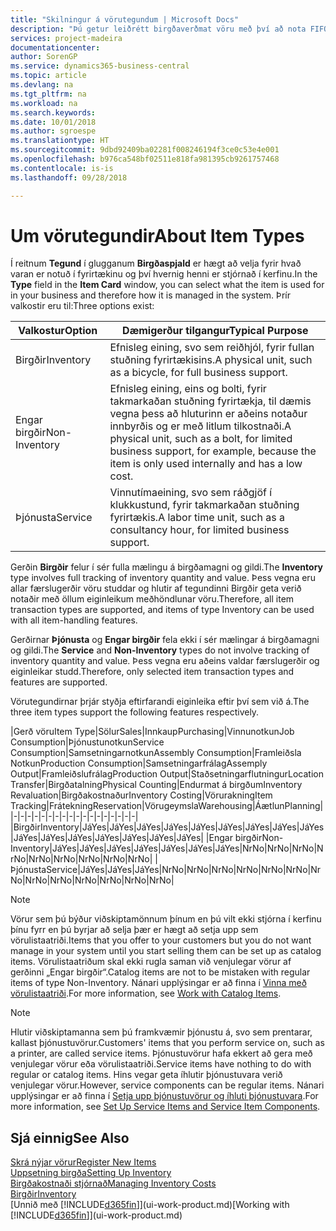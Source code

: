 ```yaml
---
title: "Skilningur á vörutegundum | Microsoft Docs"
description: "Þú getur leiðrétt birgðaverðmat vöru með því að nota FIFO eða Meðalkostnaðaraðferð, til dæmis þegar vöruverð breytist ekki vegna viðskiptalegra ástæðna, heldur einhvers annars."
services: project-madeira
documentationcenter: 
author: SorenGP
ms.service: dynamics365-business-central
ms.topic: article
ms.devlang: na
ms.tgt_pltfrm: na
ms.workload: na
ms.search.keywords: 
ms.date: 10/01/2018
ms.author: sgroespe
ms.translationtype: HT
ms.sourcegitcommit: 9dbd92409ba02281f008246194f3ce0c53e4e001
ms.openlocfilehash: b976ca548bf02511e818fa981395cb9261757468
ms.contentlocale: is-is
ms.lasthandoff: 09/28/2018

---
```

# <a name="about-item-types"></a><span data-ttu-id="35e8b-103">Um vörutegundir</span><span class="sxs-lookup"><span data-stu-id="35e8b-103">About Item Types</span></span>
<span data-ttu-id="35e8b-104">Í reitnum **Tegund** í glugganum **Birgðaspjald** er hægt að velja fyrir hvað varan er notuð í fyrirtækinu og því hvernig henni er stjórnað í kerfinu.</span><span class="sxs-lookup"><span data-stu-id="35e8b-104">In the **Type** field in the **Item Card** window, you can select what the item is used for in your business and therefore how it is managed in the system.</span></span> <span data-ttu-id="35e8b-105">Þrír valkostir eru til:</span><span class="sxs-lookup"><span data-stu-id="35e8b-105">Three options exist:</span></span>

|<span data-ttu-id="35e8b-106">Valkostur</span><span class="sxs-lookup"><span data-stu-id="35e8b-106">Option</span></span>|<span data-ttu-id="35e8b-107">Dæmigerður tilgangur</span><span class="sxs-lookup"><span data-stu-id="35e8b-107">Typical Purpose</span></span>|
|------|-----------|
|<span data-ttu-id="35e8b-108">Birgðir</span><span class="sxs-lookup"><span data-stu-id="35e8b-108">Inventory</span></span>|<span data-ttu-id="35e8b-109">Efnisleg eining, svo sem reiðhjól, fyrir fullan stuðning fyrirtækisins.</span><span class="sxs-lookup"><span data-stu-id="35e8b-109">A physical unit, such as a bicycle, for full business support.</span></span>|
|<span data-ttu-id="35e8b-110">Engar birgðir</span><span class="sxs-lookup"><span data-stu-id="35e8b-110">Non-Inventory</span></span>|<span data-ttu-id="35e8b-111">Efnisleg eining, eins og bolti, fyrir takmarkaðan stuðning fyrirtækja, til dæmis vegna þess að hluturinn er aðeins notaður innbyrðis og er með litlum tilkostnaði.</span><span class="sxs-lookup"><span data-stu-id="35e8b-111">A physical unit, such as a bolt, for limited business support, for example, because the item is only used internally and has a low cost.</span></span>|
|<span data-ttu-id="35e8b-112">Þjónusta</span><span class="sxs-lookup"><span data-stu-id="35e8b-112">Service</span></span>|<span data-ttu-id="35e8b-113">Vinnutímaeining, svo sem ráðgjöf í klukkustund, fyrir takmarkaðan stuðning fyrirtækis.</span><span class="sxs-lookup"><span data-stu-id="35e8b-113">A labor time unit, such as a consultancy hour, for limited business support.</span></span>|

<span data-ttu-id="35e8b-114">Gerðin **Birgðir** felur í sér fulla mælingu á birgðamagni og gildi.</span><span class="sxs-lookup"><span data-stu-id="35e8b-114">The **Inventory** type involves full tracking of inventory quantity and value.</span></span> <span data-ttu-id="35e8b-115">Þess vegna eru allar færslugerðir vöru studdar og hlutir af tegundinni Birgðir geta verið notaðir með öllum eiginleikum meðhöndlunar vöru.</span><span class="sxs-lookup"><span data-stu-id="35e8b-115">Therefore, all item transaction types are supported, and items of type Inventory can be used with all item-handling features.</span></span>

<span data-ttu-id="35e8b-116">Gerðirnar **Þjónusta** og **Engar birgðir** fela ekki í sér mælingar á birgðamagni og gildi.</span><span class="sxs-lookup"><span data-stu-id="35e8b-116">The **Service** and **Non-Inventory** types do not involve tracking of inventory quantity and value.</span></span> <span data-ttu-id="35e8b-117">Þess vegna eru aðeins valdar færslugerðir og eiginleikar studd.</span><span class="sxs-lookup"><span data-stu-id="35e8b-117">Therefore, only selected item transaction types and features are supported.</span></span>

<span data-ttu-id="35e8b-118">Vörutegundirnar þrjár styðja eftirfarandi eiginleika eftir því sem við á.</span><span class="sxs-lookup"><span data-stu-id="35e8b-118">The three item types support the following features respectively.</span></span>

|<span data-ttu-id="35e8b-119">Gerð vöru</span><span class="sxs-lookup"><span data-stu-id="35e8b-119">Item Type</span></span>|<span data-ttu-id="35e8b-120">Sölur</span><span class="sxs-lookup"><span data-stu-id="35e8b-120">Sales</span></span>|<span data-ttu-id="35e8b-121">Innkaup</span><span class="sxs-lookup"><span data-stu-id="35e8b-121">Purchasing</span></span>|<span data-ttu-id="35e8b-122">Vinnunotkun</span><span class="sxs-lookup"><span data-stu-id="35e8b-122">Job Consumption</span></span>|<span data-ttu-id="35e8b-123">Þjónustunotkun</span><span class="sxs-lookup"><span data-stu-id="35e8b-123">Service Consumption</span></span>|<span data-ttu-id="35e8b-124">Samsetningarnotkun</span><span class="sxs-lookup"><span data-stu-id="35e8b-124">Assembly Consumption</span></span>|<span data-ttu-id="35e8b-125">Framleiðsla Notkun</span><span class="sxs-lookup"><span data-stu-id="35e8b-125">Production Consumption</span></span>|<span data-ttu-id="35e8b-126">Samsetningarfrálag</span><span class="sxs-lookup"><span data-stu-id="35e8b-126">Assemply Output</span></span>|<span data-ttu-id="35e8b-127">Framleiðslufrálag</span><span class="sxs-lookup"><span data-stu-id="35e8b-127">Production Output</span></span>|<span data-ttu-id="35e8b-128">Staðsetningarflutningur</span><span class="sxs-lookup"><span data-stu-id="35e8b-128">Location Transfer</span></span>|<span data-ttu-id="35e8b-129">Birgðatalning</span><span class="sxs-lookup"><span data-stu-id="35e8b-129">Physical Counting</span></span>|<span data-ttu-id="35e8b-130">Endurmat á birgðum</span><span class="sxs-lookup"><span data-stu-id="35e8b-130">Inventory Revaluation</span></span>|<span data-ttu-id="35e8b-131">Birgðakostnaður</span><span class="sxs-lookup"><span data-stu-id="35e8b-131">Inventory Costing</span></span>|<span data-ttu-id="35e8b-132">Vörurakning</span><span class="sxs-lookup"><span data-stu-id="35e8b-132">Item Tracking</span></span>|<span data-ttu-id="35e8b-133">Frátekning</span><span class="sxs-lookup"><span data-stu-id="35e8b-133">Reservation</span></span>|<span data-ttu-id="35e8b-134">Vörugeymsla</span><span class="sxs-lookup"><span data-stu-id="35e8b-134">Warehousing</span></span>|<span data-ttu-id="35e8b-135">Áætlun</span><span class="sxs-lookup"><span data-stu-id="35e8b-135">Planning</span></span>|
|-|-|-|-|-|-|-|-|-|-|-|-|-|-|-|-|-|-|
|<span data-ttu-id="35e8b-136">Birgðir</span><span class="sxs-lookup"><span data-stu-id="35e8b-136">Inventory</span></span>|<span data-ttu-id="35e8b-137">Já</span><span class="sxs-lookup"><span data-stu-id="35e8b-137">Yes</span></span>|<span data-ttu-id="35e8b-138">Já</span><span class="sxs-lookup"><span data-stu-id="35e8b-138">Yes</span></span>|<span data-ttu-id="35e8b-139">Já</span><span class="sxs-lookup"><span data-stu-id="35e8b-139">Yes</span></span>|<span data-ttu-id="35e8b-140">Já</span><span class="sxs-lookup"><span data-stu-id="35e8b-140">Yes</span></span>|<span data-ttu-id="35e8b-141">Já</span><span class="sxs-lookup"><span data-stu-id="35e8b-141">Yes</span></span>|<span data-ttu-id="35e8b-142">Já</span><span class="sxs-lookup"><span data-stu-id="35e8b-142">Yes</span></span>|<span data-ttu-id="35e8b-143">Já</span><span class="sxs-lookup"><span data-stu-id="35e8b-143">Yes</span></span>|<span data-ttu-id="35e8b-144">Já</span><span class="sxs-lookup"><span data-stu-id="35e8b-144">Yes</span></span>|<span data-ttu-id="35e8b-145">Já</span><span class="sxs-lookup"><span data-stu-id="35e8b-145">Yes</span></span>|<span data-ttu-id="35e8b-146">Já</span><span class="sxs-lookup"><span data-stu-id="35e8b-146">Yes</span></span>|<span data-ttu-id="35e8b-147">Já</span><span class="sxs-lookup"><span data-stu-id="35e8b-147">Yes</span></span>|<span data-ttu-id="35e8b-148">Já</span><span class="sxs-lookup"><span data-stu-id="35e8b-148">Yes</span></span>|<span data-ttu-id="35e8b-149">Já</span><span class="sxs-lookup"><span data-stu-id="35e8b-149">Yes</span></span>|<span data-ttu-id="35e8b-150">Já</span><span class="sxs-lookup"><span data-stu-id="35e8b-150">Yes</span></span>|<span data-ttu-id="35e8b-151">Já</span><span class="sxs-lookup"><span data-stu-id="35e8b-151">Yes</span></span>|<span data-ttu-id="35e8b-152">Já</span><span class="sxs-lookup"><span data-stu-id="35e8b-152">Yes</span></span>|
|<span data-ttu-id="35e8b-153">Engar birgðir</span><span class="sxs-lookup"><span data-stu-id="35e8b-153">Non-Inventory</span></span>|<span data-ttu-id="35e8b-154">Já</span><span class="sxs-lookup"><span data-stu-id="35e8b-154">Yes</span></span>|<span data-ttu-id="35e8b-155">Já</span><span class="sxs-lookup"><span data-stu-id="35e8b-155">Yes</span></span>|<span data-ttu-id="35e8b-156">Já</span><span class="sxs-lookup"><span data-stu-id="35e8b-156">Yes</span></span>|<span data-ttu-id="35e8b-157">Já</span><span class="sxs-lookup"><span data-stu-id="35e8b-157">Yes</span></span>|<span data-ttu-id="35e8b-158">Já</span><span class="sxs-lookup"><span data-stu-id="35e8b-158">Yes</span></span>|<span data-ttu-id="35e8b-159">Já</span><span class="sxs-lookup"><span data-stu-id="35e8b-159">Yes</span></span>|<span data-ttu-id="35e8b-160">Já</span><span class="sxs-lookup"><span data-stu-id="35e8b-160">Yes</span></span>|<span data-ttu-id="35e8b-161">Nr</span><span class="sxs-lookup"><span data-stu-id="35e8b-161">No</span></span>|<span data-ttu-id="35e8b-162">Nr</span><span class="sxs-lookup"><span data-stu-id="35e8b-162">No</span></span>|<span data-ttu-id="35e8b-163">Nr</span><span class="sxs-lookup"><span data-stu-id="35e8b-163">No</span></span>|<span data-ttu-id="35e8b-164">Nr</span><span class="sxs-lookup"><span data-stu-id="35e8b-164">No</span></span>|<span data-ttu-id="35e8b-165">Nr</span><span class="sxs-lookup"><span data-stu-id="35e8b-165">No</span></span>|<span data-ttu-id="35e8b-166">Nr</span><span class="sxs-lookup"><span data-stu-id="35e8b-166">No</span></span>|<span data-ttu-id="35e8b-167">Nr</span><span class="sxs-lookup"><span data-stu-id="35e8b-167">No</span></span>|<span data-ttu-id="35e8b-168">Nr</span><span class="sxs-lookup"><span data-stu-id="35e8b-168">No</span></span>|<span data-ttu-id="35e8b-169">Nr</span><span class="sxs-lookup"><span data-stu-id="35e8b-169">No</span></span>|
|<span data-ttu-id="35e8b-170">Þjónusta</span><span class="sxs-lookup"><span data-stu-id="35e8b-170">Service</span></span>|<span data-ttu-id="35e8b-171">Já</span><span class="sxs-lookup"><span data-stu-id="35e8b-171">Yes</span></span>|<span data-ttu-id="35e8b-172">Já</span><span class="sxs-lookup"><span data-stu-id="35e8b-172">Yes</span></span>|<span data-ttu-id="35e8b-173">Já</span><span class="sxs-lookup"><span data-stu-id="35e8b-173">Yes</span></span>|<span data-ttu-id="35e8b-174">Nr</span><span class="sxs-lookup"><span data-stu-id="35e8b-174">No</span></span>|<span data-ttu-id="35e8b-175">Nr</span><span class="sxs-lookup"><span data-stu-id="35e8b-175">No</span></span>|<span data-ttu-id="35e8b-176">Nr</span><span class="sxs-lookup"><span data-stu-id="35e8b-176">No</span></span>|<span data-ttu-id="35e8b-177">Nr</span><span class="sxs-lookup"><span data-stu-id="35e8b-177">No</span></span>|<span data-ttu-id="35e8b-178">Nr</span><span class="sxs-lookup"><span data-stu-id="35e8b-178">No</span></span>|<span data-ttu-id="35e8b-179">Nr</span><span class="sxs-lookup"><span data-stu-id="35e8b-179">No</span></span>|<span data-ttu-id="35e8b-180">Nr</span><span class="sxs-lookup"><span data-stu-id="35e8b-180">No</span></span>|<span data-ttu-id="35e8b-181">Nr</span><span class="sxs-lookup"><span data-stu-id="35e8b-181">No</span></span>|<span data-ttu-id="35e8b-182">Nr</span><span class="sxs-lookup"><span data-stu-id="35e8b-182">No</span></span>|<span data-ttu-id="35e8b-183">Nr</span><span class="sxs-lookup"><span data-stu-id="35e8b-183">No</span></span>|<span data-ttu-id="35e8b-184">Nr</span><span class="sxs-lookup"><span data-stu-id="35e8b-184">No</span></span>|<span data-ttu-id="35e8b-185">Nr</span><span class="sxs-lookup"><span data-stu-id="35e8b-185">No</span></span>|<span data-ttu-id="35e8b-186">Nr</span><span class="sxs-lookup"><span data-stu-id="35e8b-186">No</span></span>|

> [!NOTE]
> <span data-ttu-id="35e8b-187">Vörur sem þú býður viðskiptamönnum þínum en þú vilt ekki stjórna í kerfinu þínu fyrr en þú byrjar að selja þær er hægt að setja upp sem vörulistaatriði.</span><span class="sxs-lookup"><span data-stu-id="35e8b-187">Items that you offer to your customers but you do not want manage in your system until you start selling them can be set up as catalog items.</span></span> <span data-ttu-id="35e8b-188">Vörulistaatriðum skal ekki rugla saman við venjulegar vörur af gerðinni „Engar birgðir“.</span><span class="sxs-lookup"><span data-stu-id="35e8b-188">Catalog items are not to be mistaken with regular items of type Non-Inventory.</span></span> <span data-ttu-id="35e8b-189">Nánari upplýsingar er að finna í [Vinna með vörulistaatriði](inventory-how-work-nonstock-items.md).</span><span class="sxs-lookup"><span data-stu-id="35e8b-189">For more information, see [Work with Catalog Items](inventory-how-work-nonstock-items.md).</span></span>

> [!NOTE]
> <span data-ttu-id="35e8b-190">Hlutir viðskiptamanna sem þú framkvæmir þjónustu á, svo sem prentarar, kallast þjónustuvörur.</span><span class="sxs-lookup"><span data-stu-id="35e8b-190">Customers' items that you perform service on, such as a printer, are called service items.</span></span> <span data-ttu-id="35e8b-191">Þjónustuvörur hafa ekkert að gera með venjulegar vörur eða vörulistaatriði.</span><span class="sxs-lookup"><span data-stu-id="35e8b-191">Service items have nothing to do with regular or catalog items.</span></span> <span data-ttu-id="35e8b-192">Hins vegar geta íhlutir þjónustuvara verið venjulegar vörur.</span><span class="sxs-lookup"><span data-stu-id="35e8b-192">However, service components can be regular items.</span></span> <span data-ttu-id="35e8b-193">Nánari upplýsingar er að finna í [Setja upp þjónustuvörur og íhluti þjónustuvara](service-how-setup-service-items.md).</span><span class="sxs-lookup"><span data-stu-id="35e8b-193">For more information, see [Set Up Service Items and Service Item Components](service-how-setup-service-items.md).</span></span>

## <a name="see-also"></a><span data-ttu-id="35e8b-194">Sjá einnig</span><span class="sxs-lookup"><span data-stu-id="35e8b-194">See Also</span></span>
[<span data-ttu-id="35e8b-195">Skrá nýjar vörur</span><span class="sxs-lookup"><span data-stu-id="35e8b-195">Register New Items</span></span>](inventory-how-register-new-items.md)  
[<span data-ttu-id="35e8b-196">Uppsetning birgða</span><span class="sxs-lookup"><span data-stu-id="35e8b-196">Setting Up Inventory</span></span>](inventory-setup-inventory.md)  
[<span data-ttu-id="35e8b-197">Birgðakostnaði stjórnað</span><span class="sxs-lookup"><span data-stu-id="35e8b-197">Managing Inventory Costs</span></span>](finance-manage-inventory-costs.md)  
[<span data-ttu-id="35e8b-198">Birgðir</span><span class="sxs-lookup"><span data-stu-id="35e8b-198">Inventory</span></span>](inventory-manage-inventory.md)  
<span data-ttu-id="35e8b-199">[Unnið með [!INCLUDE[d365fin](includes/d365fin_md.md)]](ui-work-product.md)</span><span class="sxs-lookup"><span data-stu-id="35e8b-199">[Working with [!INCLUDE[d365fin](includes/d365fin_md.md)]](ui-work-product.md)</span></span>

